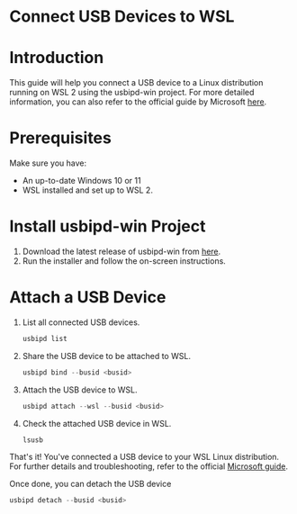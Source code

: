 # **Connect USB Devices to WSL**

# Introduction

This guide will help you connect a USB device to a Linux distribution running on WSL 2 using the usbipd-win project. For more detailed information, you can also refer to the official guide by Microsoft [here](https://learn.microsoft.com/en-us/windows/wsl/connect-usb).

# Prerequisites

Make sure you have:

- An up-to-date Windows 10 or 11
- WSL installed and set up to WSL 2.

# Install usbipd-win Project

1. Download the latest release of usbipd-win from [here](https://github.com/dorssel/usbipd-win/releases).
2. Run the installer and follow the on-screen instructions.

# Attach a USB Device

1. List all connected USB devices.
    
    ```powershell
    usbipd list
    ```
    
2. Share the USB device to be attached to WSL.
    
    ```powershell
    usbipd bind --busid <busid>
    ```
    
3. Attach the USB device to WSL.
    
    ```powershell
    usbipd attach --wsl --busid <busid>
    ```
    
4. Check the attached USB device in WSL.
    
    ```bash
    lsusb
    ```
    

That's it! You've connected a USB device to your WSL Linux distribution. For further details and troubleshooting, refer to the official [Microsoft guide](https://learn.microsoft.com/en-us/windows/wsl/connect-usb).

Once done, you can detach the USB device

```powershell
usbipd detach --busid <busid>
```
